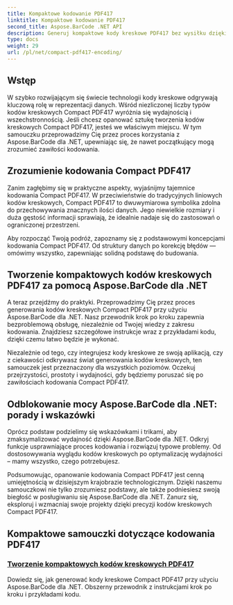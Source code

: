 ```yaml
---
title: Kompaktowe kodowanie PDF417
linktitle: Kompaktowe kodowanie PDF417
second_title: Aspose.BarCode .NET API
description: Generuj kompaktowe kody kreskowe PDF417 bez wysiłku dzięki Aspose.BarCode dla .NET. Postępuj zgodnie z naszym przewodnikiem krok po kroku dotyczącym wydajnego kodowania, wraz z przykładami kodu.
type: docs
weight: 29
url: /pl/net/compact-pdf417-encoding/
---
```


## Wstęp

W szybko rozwijającym się świecie technologii kody kreskowe odgrywają kluczową rolę w reprezentacji danych. Wśród niezliczonej liczby typów kodów kreskowych Compact PDF417 wyróżnia się wydajnością i wszechstronnością. Jeśli chcesz opanować sztukę tworzenia kodów kreskowych Compact PDF417, jesteś we właściwym miejscu. W tym samouczku przeprowadzimy Cię przez proces korzystania z Aspose.BarCode dla .NET, upewniając się, że nawet początkujący mogą zrozumieć zawiłości kodowania.

## Zrozumienie kodowania Compact PDF417

Zanim zagłębimy się w praktyczne aspekty, wyjaśnijmy tajemnice kodowania Compact PDF417. W przeciwieństwie do tradycyjnych liniowych kodów kreskowych, Compact PDF417 to dwuwymiarowa symbolika zdolna do przechowywania znacznych ilości danych. Jego niewielkie rozmiary i duża gęstość informacji sprawiają, że idealnie nadaje się do zastosowań o ograniczonej przestrzeni.

Aby rozpocząć Twoją podróż, zapoznamy się z podstawowymi koncepcjami kodowania Compact PDF417. Od struktury danych po korekcję błędów — omówimy wszystko, zapewniając solidną podstawę do budowania.

## Tworzenie kompaktowych kodów kreskowych PDF417 za pomocą Aspose.BarCode dla .NET

A teraz przejdźmy do praktyki. Przeprowadzimy Cię przez proces generowania kodów kreskowych Compact PDF417 przy użyciu Aspose.BarCode dla .NET. Nasz przewodnik krok po kroku zapewnia bezproblemową obsługę, niezależnie od Twojej wiedzy z zakresu kodowania. Znajdziesz szczegółowe instrukcje wraz z przykładami kodu, dzięki czemu łatwo będzie je wykonać.

Niezależnie od tego, czy integrujesz kody kreskowe ze swoją aplikacją, czy z ciekawości odkrywasz świat generowania kodów kreskowych, ten samouczek jest przeznaczony dla wszystkich poziomów. Oczekuj przejrzystości, prostoty i wydajności, gdy będziemy poruszać się po zawiłościach kodowania Compact PDF417.

## Odblokowanie mocy Aspose.BarCode dla .NET: porady i wskazówki

Oprócz podstaw podzielimy się wskazówkami i trikami, aby zmaksymalizować wydajność dzięki Aspose.BarCode dla .NET. Odkryj funkcje usprawniające proces kodowania i rozwiązuj typowe problemy. Od dostosowywania wyglądu kodów kreskowych po optymalizację wydajności – mamy wszystko, czego potrzebujesz.

Podsumowując, opanowanie kodowania Compact PDF417 jest cenną umiejętnością w dzisiejszym krajobrazie technologicznym. Dzięki naszemu samouczkowi nie tylko zrozumiesz podstawy, ale także podniesiesz swoją biegłość w posługiwaniu się Aspose.BarCode dla .NET. Zanurz się, eksploruj i wzmacniaj swoje projekty dzięki precyzji kodów kreskowych Compact PDF417.

## Kompaktowe samouczki dotyczące kodowania PDF417
### [Tworzenie kompaktowych kodów kreskowych PDF417](./compact-pdf417-basic-configuration/)
Dowiedz się, jak generować kody kreskowe Compact PDF417 przy użyciu Aspose.BarCode dla .NET. Obszerny przewodnik z instrukcjami krok po kroku i przykładami kodu.